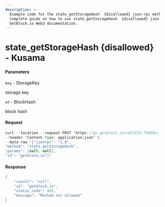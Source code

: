 ```yaml
---
description: >-
  Example code for the state_getStorageHash  {disallowed} json-rpc method.
  Сomplete guide on how to use state_getStorageHash  {disallowed} json-rpc in
  GetBlock.io Web3 documentation.
---
```


# state\_getStorageHash {disallowed} - Kusama

#### Parameters

`key` - StorageKey

storage key

`at` - BlockHash

block hash

#### Request

```java
curl --location --request POST 'https://go.getblock.io/<ACCESS-TOKEN>/' \
--header 'Content-Type: application/json' \
--data-raw '{"jsonrpc": "2.0",
"method": "state_getStorageHash",
"params": [null, null],
"id": "getblock.io"}'
```

#### Response

```java
{
    "result": "null",
    "id": "getblock.io",
    "status_code": 405,
    "message": "Method not allowed"
}
```
